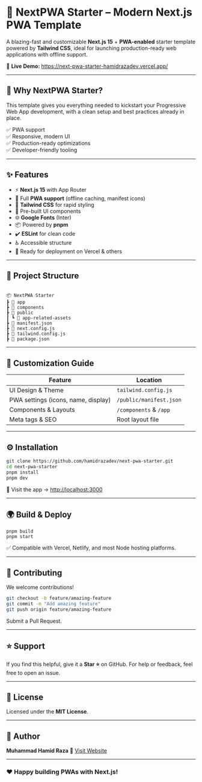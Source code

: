 # 🚀 NextPWA Starter – Modern Next.js PWA Template

A blazing-fast and customizable **Next.js 15** + **PWA-enabled** starter template powered by **Tailwind CSS**, ideal for launching production-ready web applications with offline support.

🔗 **Live Demo:** https://next-pwa-starter-hamidrazadev.vercel.app/

---

## 🎯 Why NextPWA Starter?

This template gives you everything needed to kickstart your Progressive Web App development, with a clean setup and best practices already in place.

✅ PWA support  
✅ Responsive, modern UI  
✅ Production-ready optimizations  
✅ Developer-friendly tooling  

---

## ✨ Features

- ⚡ **Next.js 15** with App Router
- 📱 Full **PWA support** (offline caching, manifest icons)
- 🎨 **Tailwind CSS** for rapid styling
- 🧩 Pre-built UI components
- 🌐 **Google Fonts** (Inter)
- 📦 Powered by **pnpm**
- ✔️ **ESLint** for clean code
- ♿ Accessible structure
- 🚀 Ready for deployment on Vercel & others

---

## 📂 Project Structure

```

📦 NextPWA Starter
┣ 📁 app
┣ 📁 components
┣ 📁 public
┃ ┗ 📁 app-related-assets
┣ 📄 manifest.json
┣ 📄 next.config.js
┣ 📄 tailwind.config.js
┣ 📄 package.json

```

---

## 🔧 Customization Guide

| Feature | Location |
|--------|---------|
| UI Design & Theme | `tailwind.config.js` |
| PWA settings (icons, name, display) | `/public/manifest.json` |
| Components & Layouts | `/components` & `/app` |
| Meta tags & SEO | Root layout file |

---

## ⚙️ Installation

```sh
git clone https://github.com/hamidrazadev/next-pwa-starter.git
cd next-pwa-starter
pnpm install
pnpm dev
```

👀 Visit the app → [http://localhost:3000](http://localhost:3000)

---

## 🌍 Build & Deploy

```
pnpm build
pnpm start
```

✅ Compatible with Vercel, Netlify, and most Node hosting platforms.

---

## 🤝 Contributing

We welcome contributions!

```sh
git checkout -b feature/amazing-feature
git commit -m "Add amazing feature"
git push origin feature/amazing-feature
```

Submit a Pull Request.

---

## ⭐ Support

If you find this helpful, give it a **Star ⭐** on GitHub.
For help or feedback, feel free to open an issue.

---

## 📜 License

Licensed under the **MIT License**.

---

## 👤 Author

**Muhammad Hamid Raza**
🔗 [Visit Website](https://hamidrazadev.vercel.app)

---

### ❤️ Happy building PWAs with Next.js!